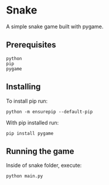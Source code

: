 # Snake

A simple snake game built with pygame.

## Prerequisites

```
python
pip
pygame
```

## Installing

To install pip run:

```
python -m ensurepip --default-pip
```

With pip installed run:

```
pip install pygame
```

## Running the game

Inside of snake folder, execute:

```
python main.py
```